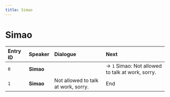 ```yaml
---
title: Simao
---
```


# Simao


| Entry ID | Speaker | Dialogue | Next |
| :------- | :------ | :------- | :------------ |
| `0` | **Simao** |  | → `1` Simao: Not allowed to talk at work, sorry\. |
| `1` | **Simao** | Not allowed to talk at work, sorry\. | End |
